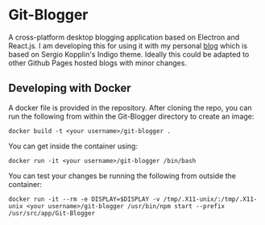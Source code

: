 # Git-Blogger
A cross-platform desktop blogging application based on Electron and React.js. I am developing this for using it with my personal [blog](http://sayakbiswas.github.io) which is based on Sergio Kopplin's Indigo theme. Ideally this could be adapted to other Github Pages hosted blogs with minor changes.

## Developing with Docker
A docker file is provided in the repository. After cloning the repo, you can run the following from within the Git-Blogger directory to create an image:

```shell
docker build -t <your username>/git-blogger .
```

You can get inside the container using:

```shell
docker run -it <your username>/git-blogger /bin/bash
```

You can test your changes be running the following from outside the container:

```shell
docker run -it --rm -e DISPLAY=$DISPLAY -v /tmp/.X11-unix/:/tmp/.X11-unix <your username>/git-blogger /usr/bin/npm start --prefix /usr/src/app/Git-Blogger
```
